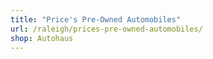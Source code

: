 ```yaml
---
title: "Price's Pre-Owned Automobiles"
url: /raleigh/prices-pre-owned-automobiles/
shop: Autohaus
---
```

